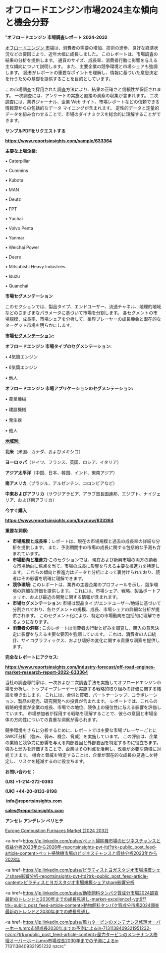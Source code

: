 # オフロードエンジン市場2024主な傾向と機会分野

"<strong>オフロードエンジン 市場調査レポート 2024-2032</strong>

<a href=https://www.reportsinsights.com/sample/633364>オフロードエンジン 市場</a>は、消費者の需要の増加、技術の進歩、良好な経済状況などの要因により、近年大幅に成長しました。 このレポートは、市場調査の結果の分析を提供します。 通貨のサイズ、成長率、消費者行動に影響を与える主な傾向について説明します。 また、主要企業の競争環境と市場シェアも強調します。 読者がレポートの重要なポイントを理解し、情報に基づいた意思決定を行うための基礎を提供することを目的としています。

この市場調査で採用された調査方法により、結果の正確さと信頼性が保証されます。 一次調査には、アンケートの実施と直接の洞察の収集が含まれます。 二次調査には、業界ジャーナル、企業 Web サイト、市場レポートなどの信頼できる情報源からの包括的なデータ マイニングが含まれます。 定性的データと定量的データを組み合わせることで、市場のダイナミクスを総合的に理解することができます。

<strong><b>サンプルPDFをリクエストする</b></strong>

<a href=https://www.reportsinsights.com/sample/633364><strong><u>https://www.reportsinsights.com/sample/633364</u></strong></a>

<strong>主要な上場企業:</strong>

• Caterpillar

• Cummins

• Kubota

• MAN

• Deutz

• FPT

• Yuchai

• Volvo Penta

• Yanmar

• Weichai Power

• Deere

• Mitsubishi Heavy Industries

• Isuzu

• Quanchai

<strong>市場セグメンテーション</strong>

このセクションでは、製品タイプ、エンドユーザー、流通チャネル、地理的地域などのさまざまなパラメータに基づいて市場を分割します。 各セグメントの市場規模、成長率、市場シェアを分析して、業界プレーヤーの成長機会と潜在的なターゲット市場を明らかにします。

<strong><u>市場セグメンテーション</u></strong><strong><u>:</u></strong>

<strong>オフロードエンジン 市場タイプのセグメンテーション:</strong>

• 4気筒エンジン

• 6気筒エンジン

• 他人

<strong>オフロードエンジン 市場アプリケーションのセグメンテーション:</strong>

• 農業機械

• 建設機械

• 発生器

• 他人

<strong><u>地域別</u></strong><strong><u>:</u></strong>

<strong>北米</strong>（米国、カナダ、およびメキシコ）

<strong>ヨーロッパ</strong>（ドイツ、フランス、英国、ロシア、イタリア）

<strong>アジア太平洋</strong>（中国、日本、韓国、インド、東南アジア）

<strong>南アメリカ</strong>（ブラジル、アルゼンチン、コロンビアなど）

<strong>中東およびアフリカ</strong>（サウジアラビア、アラブ首長国連邦、エジプト、ナイジェリア、および南アフリカ）

<strong>今すぐ購入</strong>

<a href=https://www.reportsinsights.com/buynow/633364><strong><u>https://www.reportsinsights.com/buynow/633364</u></strong></a>

<strong>重要な洞察:</strong>
<ul>
  <li><strong>市場規模と成長率：</strong>レポートは、現在の市場規模と過去の成長率の詳細な分析を提供します。 また、予測期間中の市場の成長に関する包括的な予測も含まれています。</li>
  <li><strong>市場動向と推進力:</strong>このセクションでは、現在および新興市場の両方の顕著な市場動向に焦点を当て、市場の成長に影響を与える主要な推進力を特定します。 これらの傾向と推進力はデータと分析によって裏付けられており、読者はその影響を明確に理解できます。</li>
  <li><strong>競争環境</strong>: このレポートは、業界の主要企業のプロフィールを示し、競争環境の詳細な評価を提供します。 これには、市場シェア、戦略、製品ポートフォリオ、および最近の開発に関する情報が含まれます。</li>
  <li><strong>市場セグメンテーション: </strong>市場は製品タイプ/エンドユーザー/地域に基づいて分割されており、各セグメントの規模、成長、市場シェアの詳細な分析が提供されます。 このセグメント化により、特定の市場動向を包括的に理解できるようになります。</li>
  <li><strong>消費者の洞察 : </strong>このレポートは消費者の行動と好みを調査し、購入の意思決定に影響を与える主要な要因を強調しています。 これは、消費者の人口統計、サイコグラフィックス、および嗜好の変化に関する貴重な洞察を提供します。</li>
</ul>
<strong>完全なレポートにアクセス:</strong>

<a href=https://www.reportsinsights.com/industry-forecast/off-road-engines-market-research-report-2022-633364><strong><u><b>https://www.reportsinsights.com/industry-forecast/off-road-engines-market-research-report-2022-633364</b></u></strong></a>

当社の調査専門家は、一次および二次調査手法を実施してオフロードエンジン市場を分析し、トップキープレーヤーが実施する戦略的取り組みの評価に関する結論を導き出します。 これには、合併と買収、パートナーシップ、コラボレーション、製品の発売、研究開発への投資が含まれます。 レポートでは、これらの戦略的措置が企業の成長、市場での地位、競争上の優位性に与える影響を評価しています。 市場参加者が採用する戦略を理解することで、彼らの意図と市場全体の方向性についての貴重な洞察が得られます。

競争環境をさらに分析するために、レポートでは主要な市場プレーヤーごとにSWOT分析（強み、弱み、機会、脅威）を実施しています。 この評価は、企業の業績と競争力に影響を与える内部要因と外部要因を特定するのに役立ちます。 強みと弱みを評価することで、企業はその利点を活用し、改善が必要な領域に対処できます。 機会と脅威を特定することは、企業が潜在的な成長の見通しを特定し、リスクを軽減するのに役立ちます。

<strong>お問い合わせ：</strong>

<strong>(US) +1-214-272-0393</strong>

<strong>(UK) +44-20-8133-9198</strong>

<strong> </strong><a href=info@reportsinsights.com><strong><u>info@reportsinsights.com</u></strong></a>

<a href=sales@reportsinsights.com><strong><u>sales@reportsinsights.com</u></strong></a>

<strong>アンセレ アンデレン ベリヒテ</strong>

<a href=https://www.linkedin.com/pulse/europe-combustion-furnaces-market-cagr-key-insights-czs8f/>Europe Combustion Furnaces Market [2024 2032]</a>

<a href=https://jp.linkedin.com/pulse/ペット掃除機市場のビジネスチャンスと収益分析2023年から2028年-reportsinsights-pvt-ltd?trk=public_post_feed-article-content>ペット掃除機市場のビジネスチャンスと収益分析2023年から2028年</a>

<a href=https://jp.linkedin.com/pulse/ピラティスとヨガスタジオ市場規模シェアshare影響分析-reportsinsights-pvt-ltd?trk=public_post_feed-article-content>ピラティスとヨガスタジオ市場規模シェアshare影響分析</a>

<a href=https://jp.linkedin.com/pulse/動物飼料タンパク質成分市場2024調査最新のトレンドと2030年までの成長見通し-market-excellence1-vgt9f?trk=public_post_feed-article-content>動物飼料タンパク質成分市場2024調査最新のトレンドと2030年までの成長見通し</a>

<a href=https://jp.linkedin.com/pulse/風力タービンのメンテナンス修理オーバーホールmro市場成長2030年までの予測によるin-7131138409321951232-nzcrc?trk=public_post_feed-article-content>風力タービンのメンテナンス修理オーバーホールmro市場成長2030年までの予測によるin 7131138409321951232 nzcrc</a>"
